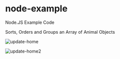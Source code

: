 # node-example
Node.JS Example Code

Sorts, Orders and Groups an Array of Animal Objects

![update-home](https://user-images.githubusercontent.com/128429654/232640323-f99f9c37-1417-4d5f-b757-518c270ce967.png)

![update-home2](https://user-images.githubusercontent.com/128429654/232640341-27db0786-5c2d-4dea-94ee-7d008d8a0f40.png)
